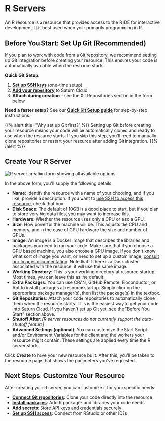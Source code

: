 # R Servers

An R resource is a resource that provides access to the R IDE for interactive development. It is best used when your primarily programming in R.

## Before You Start: Set Up Git (Recommended)

If you plan to work with code from a Git repository, we recommend setting up Git integration before creating your resource. This ensures your code is automatically available when the resource starts.

**Quick Git Setup:**
1. **[Set up SSH keys](/docs)** (one-time setup)
2. **[Add your repository](/docs)** to Saturn Cloud
3. **Attach during creation** - see the Git Repositories section in the form below

**Need a faster setup?** See our **[Quick Git Setup guide](/docs)** for step-by-step instructions.

{{% alert title="Why set up Git first?" %}}
Setting up Git before creating your resource means your code will be automatically cloned and ready to use when the resource starts. If you skip this step, you'll need to manually clone repositories or restart your resource after adding Git integration.
{{% /alert %}}

## Create Your R Server

<img src="/images/jupyter-creation-form.png" alt="R server creation form showing all available options" class="doc-image">

In the above form, you'll supply the following details:

* **Name**: Identify the resource with a name of your choosing, and if you like, provide a description. If you  want to [use SSH to access this resource](/docs), check that box.
* **Disk Space**: The default of 10GB is a good place to start, but if you plan to store very big data files, you may want to increase this.
* **Hardware**: Whether the resource uses only a CPU or also a GPU.
* **Size**: How powerful the machine will be. This adjusts the CPU and memory, and in the case of GPU hardware the size and number of GPUs.
* **Image**: An image is a Docker image that describes the libraries and packages you need to run your code.  Make sure that if you choose a GPU based machine, you also choose a GPU image. If you don't know what sort of image you want, or need to set up a custom image, [consult our Images documentation](/docs). Note that if there is a Dask cluster associated with the resource, it will use the same image.
* **Working Directory**: This is your working directory at resource startup. Most times, you can leave this as the default.
* **Extra Packages**: You can use CRAN, GitHub Remote, Bioconductor, or Apt to install packages at resource startup. Simply click on the appropriate package manager(s), then list the package(s) in the textbox.
* **Git Repositories**: Attach your code repositories to automatically clone them when the resource starts. This is the easiest way to get your code into Saturn Cloud. If you haven't set up Git yet, see the "Before You Start" section above.
* **Shutoff After**: *[R server resources do not currently support the auto-shutoff feature]*
* **Advanced Settings (optional)**: You can customize the Start Script and/or Environment Variables for the client and the workers your resource might contain. These settings are applied every time the R server starts.

Click **Create** to have your new resource built. After this, you'll be taken to the resource page that shows the parameters you've requested.

## Next Steps: Customize Your Resource

After creating your R server, you can customize it for your specific needs:

- **[Connect Git repositories](/docs)**: Clone your code directly into the resource
- **[Install packages](/docs)**: Add R packages and libraries your code needs
- **[Add secrets](/docs)**: Store API keys and credentials securely
- **[Set up SSH access](/docs)**: Connect from RStudio or other IDEs
